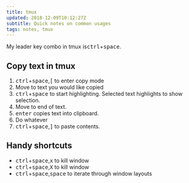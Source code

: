 ```yaml
---
title: tmux
updated: 2018-12-09T10:12:27Z
subtitle: Quick notes on common usages
tags: notes, tmux
---
```


My leader key combo in tmux is<kbd>ctrl</kbd>+<kbd>space</kbd>.

## Copy text in tmux

1) <kbd>ctrl</kbd>+<kbd>space</kbd>,<kbd>[</kbd> to enter copy mode
2) Move to text you would like copied
3) <kbd>ctrl</kbd>+<kbd>space</kbd> to start highlighting. Selected text highlights to show selection.
4) Move to end of text.
5) <kbd>enter</kbd> copies text into clipboard.
6) Do whatever
7) <kbd>ctrl</kbd>+<kbd>space</kbd>,<kbd>]</kbd> to paste contents.

## Handy shortcuts

* <kbd>ctrl</kbd>+<kbd>space</kbd>,<kbd>x</kbd> to kill window
* <kbd>ctrl</kbd>+<kbd>space</kbd>,<kbd>X</kbd> to kill window
* <kbd>ctrl</kbd>+<kbd>space</kbd>,<kbd>space</kbd> to iterate through window layouts
